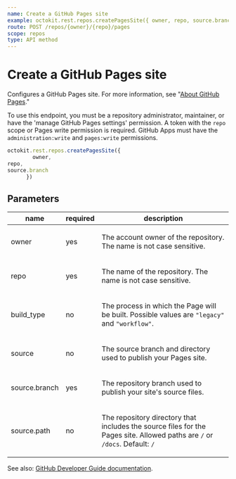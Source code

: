```yaml
---
name: Create a GitHub Pages site
example: octokit.rest.repos.createPagesSite({ owner, repo, source.branch })
route: POST /repos/{owner}/{repo}/pages
scope: repos
type: API method
---
```


# Create a GitHub Pages site

Configures a GitHub Pages site. For more information, see "[About GitHub Pages](/github/working-with-github-pages/about-github-pages)."

To use this endpoint, you must be a repository administrator, maintainer, or have the 'manage GitHub Pages settings' permission. A token with the `repo` scope or Pages write permission is required. GitHub Apps must have the `administration:write` and `pages:write` permissions.

```js
octokit.rest.repos.createPagesSite({
        owner,
repo,
source.branch
      })
```

## Parameters

<table>
  <thead>
    <tr>
      <th>name</th>
      <th>required</th>
      <th>description</th>
    </tr>
  </thead>
  <tbody>
    <tr><td>owner</td><td>yes</td><td>

The account owner of the repository. The name is not case sensitive.

</td></tr>
<tr><td>repo</td><td>yes</td><td>

The name of the repository. The name is not case sensitive.

</td></tr>
<tr><td>build_type</td><td>no</td><td>

The process in which the Page will be built. Possible values are `"legacy"` and `"workflow"`.

</td></tr>
<tr><td>source</td><td>no</td><td>

The source branch and directory used to publish your Pages site.

</td></tr>
<tr><td>source.branch</td><td>yes</td><td>

The repository branch used to publish your site's source files.

</td></tr>
<tr><td>source.path</td><td>no</td><td>

The repository directory that includes the source files for the Pages site. Allowed paths are `/` or `/docs`. Default: `/`

</td></tr>
  </tbody>
</table>

See also: [GitHub Developer Guide documentation](https://docs.github.com/rest/pages#create-a-github-pages-site).
